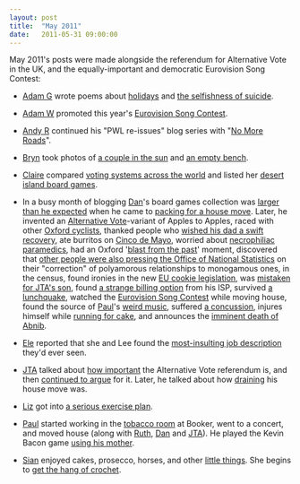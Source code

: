 ```yaml
---
layout: post
title:  "May 2011"
date:   2011-05-31 09:00:00
---
```


May 2011's posts were made alongside the referendum for Alternative Vote in the UK, and the equally-important and democratic Eurovision Song Contest:

* [Adam G][adam-g] wrote poems about [holidays](http://adrokspoems.wordpress.com/2011/05/04/jollydays/) and [the selfishness of suicide](http://adrokspoems.wordpress.com/2011/05/18/derek-the-dickhead/).

* [Adam W][adam-w] promoted this year's [Eurovision Song Contest](http://www.ad-space.org.uk/2011/05/10/feel-your-heart-beat/).

* [Andy R][andy-r] continued his "PWL re-issues" blog series with "[No More Roads](http://paganwandererlu.wordpress.com/2011/05/17/boxedset06-nmr/)".

* [Bryn][bryn] took photos of [a couple in the sun](http://randomlyevil.org.uk/2011/05/01/sunny-couple/) and [an empty bench](http://randomlyevil.org.uk/2011/05/18/empty-bench/).

* [Claire][claire] compared [voting systems across the world](http://nowebsite.co.uk/blog/2011/05/voting-systems-across-the-world/) and listed her [desert island board games](http://nowebsite.co.uk/blog/2011/05/desert-island/).

* In a busy month of blogging [Dan][dan]'s board games collection was [larger than he expected](http://www.scatmania.org/2011/05/01/the-board-games-are-breeding/) when he came to [packing for a house move](http://www.scatmania.org/2011/05/03/what-i-learned/). Later, he invented an [Alternative Vote](http://www.scatmania.org/2011/05/04/apples-to-alternative-vote/)-variant of Apples to Apples, raced with other [Oxford cyclists](http://www.scatmania.org/2011/05/06/the-race/), thanked people who [wished his dad a swift recovery](http://www.scatmania.org/2011/05/06/well-wishes/), ate burritos on [Cinco de Mayo](http://www.scatmania.org/2011/05/08/cinco-de-mayo/), worried about [necrophiliac paramedics](http://www.scatmania.org/2011/05/11/necrophiliac-paramedics/), had an Oxford '[blast from the past](http://www.scatmania.org/2011/05/12/another-crazy-connection/)' moment, discovered that [other people were also pressing the Office of National Statistics](http://www.scatmania.org/2011/05/13/poly-and-the-census-part-three/) on their "correction" of polyamorous relationships to monogamous ones, in the census, found ironies in the new [EU cookie legislation](http://www.scatmania.org/2011/05/15/leading-by-example/), was [mistaken for JTA's son](http://www.scatmania.org/2011/05/16/whos-your-daddy/), found [a strange billing option](http://www.scatmania.org/2011/05/17/every-full-moon/) from his ISP, survived [a lunchquake](http://www.scatmania.org/2011/05/19/disaster-analysis/), watched the [Eurovision Song Contest](http://www.scatmania.org/2011/05/21/earth-sunset/) while moving house, found the source of [Paul][paul]'s [weird music](http://www.scatmania.org/2011/05/23/weird-music-only-paul-likes/), suffered [a concussion](http://www.scatmania.org/2011/05/25/content-freeze/), injures himself while [running for cake](http://www.scatmania.org/2011/05/27/idiocy-repeats-itself/), and announces the [imminent death of Abnib](http://www.scatmania.org/2011/05/30/the-death-of-abnib/).

* [Ele][ele] reported that she and Lee found the [most-insulting job description](http://ele-is-crazy.livejournal.com/9181.html) they'd ever seen.

* [JTA][jta] talked about [how important](http://blog.electricquaker.co.uk/2011/05/03/anybody-for-a-sprig-of-lilac/) the Alternative Vote referendum is, and then [continued to argue](http://blog.electricquaker.co.uk/2011/05/08/a-genuine-question/) for it. Later, he talked about how [draining](http://blog.electricquaker.co.uk/2011/05/25/energy-supply-weekly-hi-lo-lights/) his house move was.

* [Liz][liz] got into [a serious exercise plan](http://norasdollhouse.livejournal.com/110312.html).

* [Paul][paul] started working in the [tobacco room](http://blog.pacifist.co.uk/2011/05/24/typical/) at Booker, went to a concert, and moved house (along with [Ruth][ruth], [Dan][dan] and [JTA][jta]). He played the Kevin Bacon game [using his mother](http://blog.pacifist.co.uk/2011/05/28/six-degrees-of-my-mother/).

* [Sian][sian] enjoyed cakes, prosecco, horses, and other [little things](http://elgingerbread.wordpress.com/2011/05/02/the-little-things/). She begins to  [get the hang of crochet](http://elgingerbread.wordpress.com/2011/05/30/happy-hooker/).


[adam-g]:  http://strokeyadam.livejournal.com/
[adam-w]:  http://www.ad-space.org.uk/
[andy-k]:  http://theguidemark3.livejournal.com/
[andy-r]:  http://selfdoubtgun.wordpress.com/
[beth]:    http://littlegreenbeth.livejournal.com/
[bryn]:    http://randomlyevil.org.uk/
[claire]:  http://nowebsite.co.uk/blog/
[dan]:     http://www.scatmania.org/
[ele]:     http://ele-is-crazy.livejournal.com/
[fiona]:   http://fionafish.wordpress.com/
[hayley]:  http://leelee1983.livejournal.com/
[jen]:     http://scleip.livejournal.com/
[jimmy]:   http://vikingjim.livejournal.com/
[jta]:     http://blog.electricquaker.co.uk/
[kit]:     http://reaperkit.wordpress.com/
[liz]:     http://norasdollhouse.livejournal.com/
[malbo21]: http://malbo21.wordpress.com/
[matt-p]:  http://myzelik.livejournal.com/
[matt-r]:  http://matt-inthe-hat.livejournal.com/
[paul]:    http://blog.pacifist.co.uk/
[penny]:   http://thepennyfaerie.livejournal.com/
[pete]:    http://loonybin345.livejournal.com/
[rory]:    http://razinaber.livejournal.com/
[ruth]:    http://fleeblewidget.co.uk/
[sarah]:   http://starlight-sarah.livejournal.com/
[sian]:    http://elgingerbread.wordpress.com/
